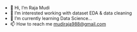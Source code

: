- 👋 Hi, I’m Raja Mudi
- 👀 I’m interested working with dataset EDA & data cleaning
- 🌱 I’m currently learning Data Science...
- 📫 How to reach me mudiraja988@gmail.com

<!---
singha30/singha30 is a ✨ special ✨ repository because its `README.md` (this file) appears on your GitHub profile.
You can click the Preview link to take a look at your changes.
--->
